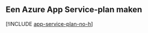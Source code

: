 ## <a name="create-an-azure-app-service-plan"></a>Een Azure App Service-plan maken

[!INCLUDE [app-service-plan-no-h](app-service-web-create-app-service-plan-no-h-scus.md)]